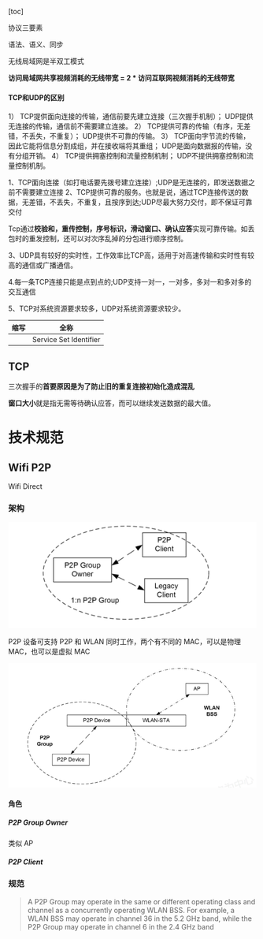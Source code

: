 

[toc]

协议三要素

语法、语义、同步

无线局域网是半双工模式

**访问局域网共享视频消耗的无线带宽 = 2 \* 访问互联网视频消耗的无线带宽**

#### TCP和UDP的区别

1） TCP提供面向连接的传输，通信前要先建立连接（三次握手机制）； UDP提供无连接的传输，通信前不需要建立连接。
2） TCP提供可靠的传输（有序，无差错，不丢失，不重复）； UDP提供不可靠的传输。
3） TCP面向字节流的传输，因此它能将信息分割成组，并在接收端将其重组； UDP是面向数据报的传输，没有分组开销。
4） TCP提供拥塞控制和流量控制机制； UDP不提供拥塞控制和流量控制机制。

1、TCP面向连接（如打电话要先拨号建立连接）;UDP是无连接的，即发送数据之前不需要建立连接
2、TCP提供可靠的服务。也就是说，通过TCP连接传送的数据，无差错，不丢失，不重复，且按序到达;UDP尽最大努力交付，即不保证可靠交付

Tcp通过**校验和，重传控制，序号标识，滑动窗口、确认应答**实现可靠传输。如丢包时的重发控制，还可以对次序乱掉的分包进行顺序控制。

3、UDP具有较好的实时性，工作效率比TCP高，适用于对高速传输和实时性有较高的通信或广播通信。

4.每一条TCP连接只能是点到点的;UDP支持一对一，一对多，多对一和多对多的交互通信

5、TCP对系统资源要求较多，UDP对系统资源要求较少。

| 缩写 | 全称                   |
| ---- | ---------------------- |
|      | Service Set Identifier |



## TCP

三次握手的**首要原因是为了防止旧的重复连接初始化造成混乱**

**窗口大小**就是指无需等待确认应答，而可以继续发送数据的最大值。

# 技术规范

## Wifi P2P

Wifi Direct

### 架构

![image-20220325164330527](.\pic\image-20220325164330527.png)

P2P 设备可支持 P2P 和 WLAN 同时工作，两个有不同的 MAC，可以是物理 MAC，也可以是虚拟 MAC

![image-20220325164545088](.\pic\image-20220325164545088.png)

#### 角色

##### P2P  Group Owner

类似 AP

##### P2P Client 

### 规范

> A P2P Group may operate in the same or different operating class and channel  as a concurrently operating WLAN BSS. For example, a WLAN BSS may  operate in channel 36 in the 5.2 GHz band, while the P2P Group may operate in  channel 6 in the 2.4 GHz band

